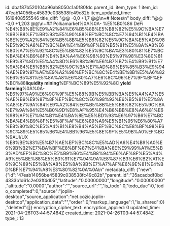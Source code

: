 id: dbaf87b520104a96ab8050c1a0f80fdc
parent_id: 
item_type: 1
item_id: 47eab14056be45839c038538fc49c82b
item_updated_time: 1619408555546
title_diff: "@@ -0,0 +1,7 @@\\n+# Notes\\n"
body_diff: "@@ -0,0 +1,203 @@\\n+## Polkamarket%0A%0A- %E5%B0%86 DeFi %E4%B8%8E%E9%A2%84%E6%B5%8B%E5%B8%82%E5%9C%BA%E7%9B%B8%E7%BB%93%E5%90%88%EF%BC%8C%E7%94%B1%E4%BA%8E%E9%A2%84%E6%B5%8B%E5%B8%82%E5%9C%BA%E5%AD%98%E5%9C%A8%E7%BC%BA%E4%B9%8F%E6%B5%81%E5%8A%A8%E6%80%A7%E5%92%8C%E5%B8%82%E5%9C%BA%E3%80%81%E7%BC%BA%E4%B9%8F%E4%BA%A4%E6%98%93%E5%91%98%E3%80%81%E9%87%8D%E5%A4%8D%E6%88%96%E6%B7%B7%E4%B9%B1%E7%9A%84%E5%B8%82%E5%9C%BA%E7%AD%89%E5%85%B3%E9%94%AE%E9%97%AE%E9%A2%98%EF%BC%8C%E4%BE%8B%E5%A6%82%E6%B5%81%E5%8A%A8%E6%80%A7%E6%8C%96%E7%9F%BF%EF%BC%88**liquidity mining**%EF%BC%89%E5%92%8C **yield farming**%0A%0A- %E6%97%A9%E6%9C%9F%E5%88%9B%E5%BB%BA%E5%A4%A7%E5%AE%B9%E9%87%8F%EF%BC%8C%E6%98%93%E6%B5%81%E5%8A%A8%E7%9A%84%E9%A2%84%E6%B5%8B%E5%B8%82%E5%9C%BA%E7%9A%84%E5%B0%9D%E8%AF%95%E4%B8%BB%E8%A6%81%E6%98%AF%E7%94%B1%E4%BA%8E%E5%BD%93%E6%97%B6%E7%BC%BA%E4%B9%8F%E5%8F%AF%E6%89%A9%E5%B1%95%E6%80%A7%E8%80%8C%E5%A4%B1%E8%B4%A5%EF%BC%8C%E8%BF%98%E6%9C%89%E5%85%B6%E4%BB%96%E5%8E%9F%E5%9B%A0%EF%BC%9AUI/UX %E8%BE%83%E5%B7%AE%EF%BC%8C%E5%AD%A6%E4%B9%A0%E6%9B%B2%E7%BA%BF%E8%BF%87%E4%BA%8E%E9%99%A1%E5%B3%AD%EF%BC%8C%E5%B9%B6%E4%B8%94%E6%AF%8F%E5%A4%A9%E5%BE%88%E5%B0%91%E7%94%9A%E8%87%B3%E6%B2%A1%E6%9C%89%E5%8A%A8%E5%8A%9B%E7%A7%AF%E6%9E%81%E4%BD%BF%E7%94%A8%E3%80%82%0A%0A\\n"
metadata_diff: {"new":{"id":"47eab14056be45839c038538fc49c82b","parent_id":"35acacbdf0bd4333b1d61c2e03ff4d05","latitude":"0.00000000","longitude":"0.00000000","altitude":"0.0000","author":"","source_url":"","is_todo":0,"todo_due":0,"todo_completed":0,"source":"joplin-desktop","source_application":"net.cozic.joplin-desktop","application_data":"","order":0,"markup_language":1,"is_shared":0},"deleted":[]}
encryption_cipher_text: 
encryption_applied: 0
updated_time: 2021-04-26T03:44:57.484Z
created_time: 2021-04-26T03:44:57.484Z
type_: 13